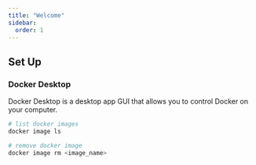 ```yaml
---
title: "Welcome"
sidebar:
  order: 1
---
```


## Set Up

### Docker Desktop

Docker Desktop is a desktop app GUI that allows you to control Docker on your computer.

```bash
# list docker images
docker image ls
```

```bash
# remove docker image
docker image rm <image_name>
```
